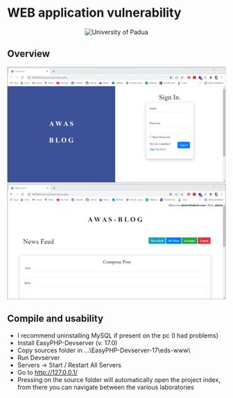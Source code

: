 # WEB application vulnerability

<p align="center">
    <img src="https://www.studyinfinland.fi/sites/default/files/styles/og_image/public/2018-10/Metropolia%20logo.png?itok=bGREw8CY" width="250" alt="University of Padua"/>
</p>

## Overview


<img src="https://github.com/pietrovalente/WEB-applications-vulnerabilities-AWAS/blob/main/images/Login.png"/>

<img src="https://github.com/pietrovalente/WEB-applications-vulnerabilities-AWAS/blob/main/images/Home.png"/>

## Compile and usability

* I recommend uninstalling MySQL if present on the pc (I had problems)
* Install EasyPHP-Devserver (v. 17.0)
* Copy sources folder in ...\EasyPHP-Devserver-17\eds-www\
* Run Devserver
* Servers -> Start / Restart All Servers
* Go to http://127.0.0.1/
* Pressing on the source folder will automatically open the project index, from there you can navigate between the various laboratories
